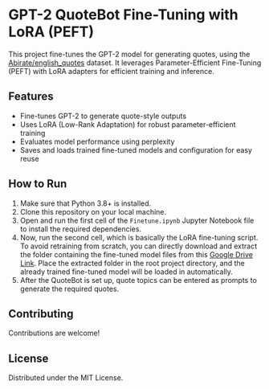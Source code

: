 # GPT-2 QuoteBot Fine-Tuning with LoRA (PEFT)

This project fine-tunes the GPT-2 model for generating quotes, using the [Abirate/english_quotes](https://huggingface.co/datasets/Abirate/english_quotes) dataset. It leverages Parameter-Efficient Fine-Tuning (PEFT) with LoRA adapters for efficient training and inference.

## Features

- Fine-tunes GPT-2 to generate quote-style outputs
- Uses LoRA (Low-Rank Adaptation) for robust parameter-efficient training
- Evaluates model performance using perplexity
- Saves and loads trained fine-tuned models and configuration for easy reuse

## How to Run

1. Make sure that Python 3.8+ is installed.
2. Clone this repository on your local machine.
3. Open and run the first cell of the `Finetune.ipynb` Jupyter Notebook file to install the required dependencies.
4. Now, run the second cell, which is basically the LoRA fine-tuning script. To avoid retraining from scratch, you can directly download and extract the folder containing the fine-tuned model files from this [Google Drive Link](https://drive.google.com/file/d/1pq9fib-2soldz8OO7rb_0_JBwKdS3L3n/view?usp=sharing). Place the extracted folder in the root project directory, and the already trained fine-tuned model will be loaded in automatically.
5. After the QuoteBot is set up, quote topics can be entered as prompts to generate the required quotes.

## Contributing

Contributions are welcome!

## License

Distributed under the MIT License. 
